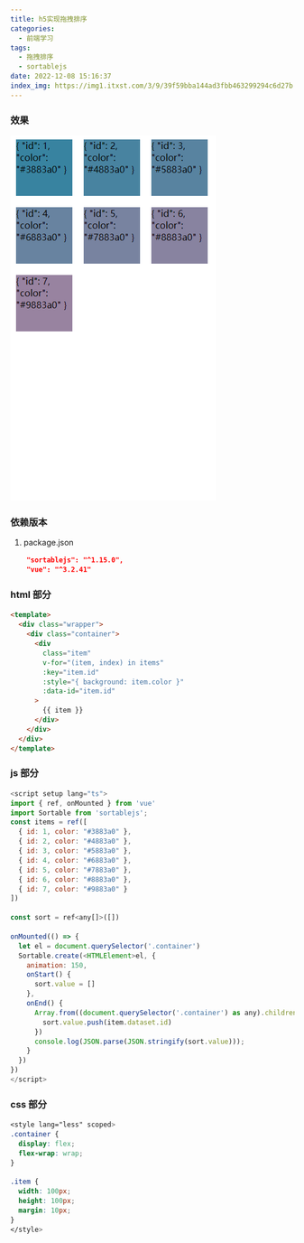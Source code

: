 ```yaml
---
title: h5实现拖拽排序
categories:
  - 前端学习
tags:
  - 拖拽排序
  - sortablejs
date: 2022-12-08 15:16:37
index_img: https://img1.itxst.com/3/9/39f59bba144ad3fbb463299294c6d27b.png
---
```


### 效果
<img src="https://github.com/tianwaibian/picx-images-hosting/raw/master/github-io/example/a018/a018.2dogi6jesy.gif" alt="">

### 依赖版本

1. package.json

```json
    "sortablejs": "^1.15.0",
    "vue": "^3.2.41"
```

### html 部分

```html
<template>
  <div class="wrapper">
    <div class="container">
      <div
        class="item"
        v-for="(item, index) in items"
        :key="item.id"
        :style="{ background: item.color }"
        :data-id="item.id"
      >
        {{ item }}
      </div>
    </div>
  </div>
</template>
```

### js 部分

```javascript
<script setup lang="ts">
import { ref, onMounted } from 'vue'
import Sortable from 'sortablejs';
const items = ref([
  { id: 1, color: "#3883a0" },
  { id: 2, color: "#4883a0" },
  { id: 3, color: "#5883a0" },
  { id: 4, color: "#6883a0" },
  { id: 5, color: "#7883a0" },
  { id: 6, color: "#8883a0" },
  { id: 7, color: "#9883a0" }
])

const sort = ref<any[]>([])

onMounted(() => {
  let el = document.querySelector('.container')
  Sortable.create(<HTMLElement>el, {
    animation: 150,
    onStart() {
      sort.value = []
    },
    onEnd() {
      Array.from((document.querySelector('.container') as any).children).forEach((item: any) => {
        sort.value.push(item.dataset.id)
      })
      console.log(JSON.parse(JSON.stringify(sort.value)));
    }
  })
})
</script>
```

### css 部分

```css
<style lang="less" scoped>
.container {
  display: flex;
  flex-wrap: wrap;
}

.item {
  width: 100px;
  height: 100px;
  margin: 10px;
}
</style>
```
